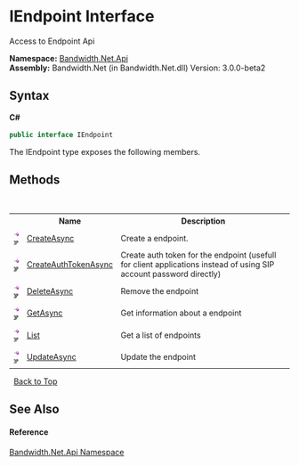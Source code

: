 ﻿# IEndpoint Interface
 

Access to Endpoint Api

**Namespace:**&nbsp;<a href ="N_Bandwidth_Net_Api.md">Bandwidth.Net.Api</a><br />**Assembly:**&nbsp;Bandwidth.Net (in Bandwidth.Net.dll) Version: 3.0.0-beta2

## Syntax

**C#**<br />
``` C#
public interface IEndpoint
```

The IEndpoint type exposes the following members.


## Methods
&nbsp;<table><tr><th></th><th>Name</th><th>Description</th></tr><tr><td>![Public method](media/pubmethod.gif "Public method")![Code example](media/CodeExample.png "Code example")</td><td><a href ="M_Bandwidth_Net_Api_IEndpoint_CreateAsync.md">CreateAsync</a></td><td>
Create a endpoint.</td></tr><tr><td>![Public method](media/pubmethod.gif "Public method")![Code example](media/CodeExample.png "Code example")</td><td><a href ="M_Bandwidth_Net_Api_IEndpoint_CreateAuthTokenAsync.md">CreateAuthTokenAsync</a></td><td>
Create auth token for the endpoint (usefull for client applications instead of using SIP account password directly)</td></tr><tr><td>![Public method](media/pubmethod.gif "Public method")![Code example](media/CodeExample.png "Code example")</td><td><a href ="M_Bandwidth_Net_Api_IEndpoint_DeleteAsync.md">DeleteAsync</a></td><td>
Remove the endpoint</td></tr><tr><td>![Public method](media/pubmethod.gif "Public method")![Code example](media/CodeExample.png "Code example")</td><td><a href ="M_Bandwidth_Net_Api_IEndpoint_GetAsync.md">GetAsync</a></td><td>
Get information about a endpoint</td></tr><tr><td>![Public method](media/pubmethod.gif "Public method")![Code example](media/CodeExample.png "Code example")</td><td><a href ="M_Bandwidth_Net_Api_IEndpoint_List.md">List</a></td><td>
Get a list of endpoints</td></tr><tr><td>![Public method](media/pubmethod.gif "Public method")![Code example](media/CodeExample.png "Code example")</td><td><a href ="M_Bandwidth_Net_Api_IEndpoint_UpdateAsync.md">UpdateAsync</a></td><td>
Update the endpoint</td></tr></table>&nbsp;
<a href="#iendpoint-interface">Back to Top</a>

## See Also


#### Reference
<a href ="N_Bandwidth_Net_Api.md">Bandwidth.Net.Api Namespace</a><br />